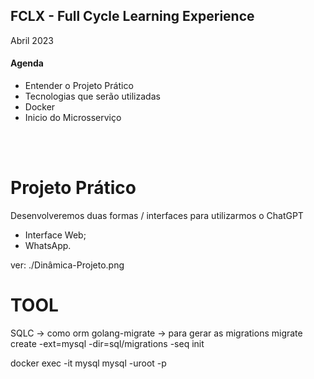 ## FCLX - Full Cycle Learning Experience
Abril 2023

#### Agenda
- Entender o Projeto Prático
- Tecnologias que serão utilizadas
- Docker
- Inicio do Microsserviço

<br /><br />

# Projeto Prático
Desenvolveremos duas formas / interfaces para utilizarmos o ChatGPT
- Interface Web;
- WhatsApp.

ver: ./Dinâmica-Projeto.png


# TOOL

SQLC -> como orm
golang-migrate -> para gerar as migrations
migrate create -ext=mysql -dir=sql/migrations -seq init 


docker exec -it  mysql mysql -uroot -p